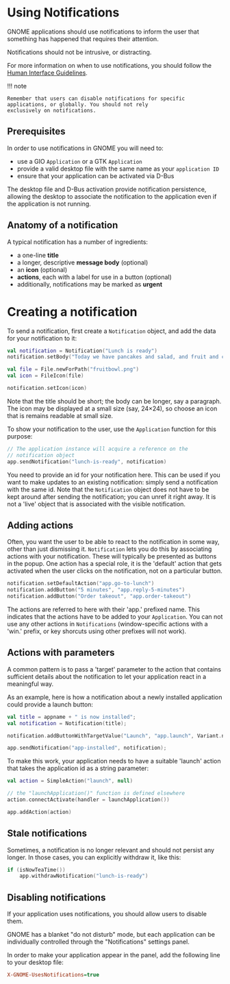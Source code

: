 # Using Notifications

GNOME applications should use notifications to inform the user that something has happened that requires their
attention.

Notifications should not be intrusive, or distracting.

For more information on when to use notifications, you should follow the [Human
Interface Guidelines](https://developer.gnome.org/hig/patterns/feedback/notifications.html).

!!! note

    Remember that users can disable notifications for specific applications, or globally. You should not rely
    exclusively on notifications.

## Prerequisites

In order to use notifications in GNOME you will need to:

* use a GIO `Application` or a GTK `Application`
* provide a valid desktop file with the same name as your `application ID`
* ensure that your application can be activated via D-Bus

The desktop file and D-Bus activation provide notification persistence, allowing
the desktop to associate the notification to the application even if the
application is not running.

## Anatomy of a notification

A typical notification has a number of ingredients:

* a one-line **title**
* a longer, descriptive **message body** (optional)
* an **icon** (optional)
* **actions**, each with a label for use in a button (optional)
* additionally, notifications may be marked as **urgent**

# Creating a notification

To send a notification, first create a `Notification` object, and add the
data for your notification to it:

``` kotlin
val notification = Notification("Lunch is ready")
notification.setBody("Today we have pancakes and salad, and fruit and cake for dessert")

val file = File.newForPath("fruitbowl.png")
val icon = FileIcon(file)

notification.setIcon(icon)
```

Note that the title should be short; the body can be longer, say a paragraph.
The icon may be displayed at a small size (say, 24×24), so choose an icon that is remains readable at small size.

To show your notification to the user, use the `Application` function for this purpose:

``` kotlin
// The application instance will acquire a reference on the
// notification object
app.sendNotification("lunch-is-ready", notification)
```

You need to provide an id for your notification here. This can be used if you want to make updates to an existing
notification: simply send a notification with the same id. Note that the `Notification` object does not have to be kept
around after sending the notification; you can unref it right away. It is not a 'live' object that is associated with
the visible notification.

## Adding actions

Often, you want the user to be able to react to the notification in some way, other than just dismissing
it. `Notification` lets you do this by associating actions with your notification. These will typically be presented as
buttons in the popup. One action has a special role, it is the 'default' action that gets activated when the user clicks
on the notification, not on a particular button.

``` kotlin
notification.setDefaultAction("app.go-to-lunch")
notification.addButton("5 minutes", "app.reply-5-minutes")
notification.addButton("Order takeout", "app.order-takeout")
```

The actions are referred to here with their 'app.' prefixed name. This indicates that the actions have to be added to
your `Application`. You can not use any other actions in `Notifications` (window-specific actions with a 'win.' prefix,
or key shorcuts using other prefixes will not work).

## Actions with parameters

A common pattern is to pass a 'target' parameter to the action that contains sufficient details about the notification
to let your application react in a meaningful way.

As an example, here is how a notification about a newly installed application could provide a launch button:

``` kotlin
val title = appname + " is now installed";
val notification = Notification(title);

notification.addButtonWithTargetValue("Launch", "app.launch", Variant.newString(appid))

app.sendNotification("app-installed", notification);
```

To make this work, your application needs to have a suitable 'launch' action that takes the application id as a string
parameter:

``` kotlin
val action = SimpleAction("launch", null)

// the "launchApplication()" function is defined elsewhere
action.connectActivate(handler = launchApplication())

app.addAction(action)
```

## Stale notifications

Sometimes, a notification is no longer relevant and should not persist any longer. In those cases, you can explicitly
withdraw it, like this:

``` kotlin
if (isNowTeaTime())
    app.withdrawNotification("lunch-is-ready")
```

## Disabling notifications

If your application uses notifications, you should allow users to disable them.

GNOME has a blanket "do not disturb" mode, but each application can be individually controlled through the
"Notifications" settings panel.

In order to make your application appear in the panel, add the following line to your desktop file:

``` ini
X-GNOME-UsesNotifications=true
```
